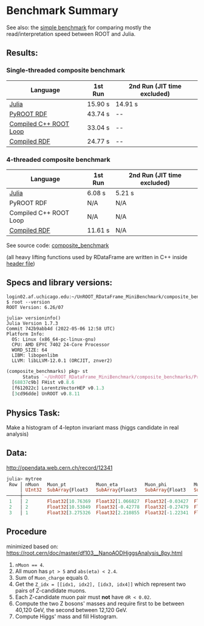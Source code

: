 # Benchmark Summary

See also: the [simple benchmark](https://github.com/Moelf/UnROOT_RDataFrame_MiniBenchmark/tree/master/simple_benchmarks) for comparing mostly the read/interpretation speed between ROOT and Julia.

## Results:
### Single-threaded composite benchmark
| Language | 1st Run | 2nd Run (JIT time excluded)|
| -------- | -------- | ---------- |
| [Julia](https://nbviewer.jupyter.org/github/Moelf/UnROOT_RDataFrame_MiniBenchmark/blob/master/UnROOT_benchmark.ipynb) | 15.90 s | 14.91 s |
| [PyROOT RDF](https://nbviewer.jupyter.org/github/Moelf/UnROOT_RDataFrame_MiniBenchmark/blob/master/RDataFrame_benchmark.ipynb) | 43.74 s | -- |
| [Compiled C++ ROOT Loop](https://github.com/Moelf/UnROOT_RDataFrame_MiniBenchmark/tree/master/composite_benchmarks#root-rdataframe-g-compiled) | 33.04 s | -- |
| [Compiled RDF](https://github.com/Moelf/UnROOT_RDataFrame_MiniBenchmark/blob/master/composite_benchmarks/RDataFrame_benchmark_compiled_single.cpp) | 24.77 s | -- |

### 4-threaded composite benchmark
| Language | 1st Run | 2nd Run (JIT time excluded)|
| -------- | -------- | ---------- |
| [Julia](https://nbviewer.jupyter.org/github/Moelf/UnROOT_RDataFrame_MiniBenchmark/blob/master/UnROOT_benchmark.ipynb) | 6.08 s | 5.21 s |
| PyROOT RDF |N/A | N/A |
| Compiled C++ ROOT Loop | N/A | N/A |
| [Compiled RDF](https://github.com/Moelf/UnROOT_RDataFrame_MiniBenchmark/blob/master/composite_benchmarks/RDataFrame_benchmark_compiled_MT.cpp) | 11.61 s | N/A |

See source code: [composite_benchmark](https://github.com/Moelf/UnROOT_RDataFrame_MiniBenchmark/tree/master/composite_benchmarks)

(all heavy lifting functions used by RDataFrame are written in C++ inside [header file](https://github.com/Moelf/UnROOT_RDataFrame_MiniBenchmark/blob/master/composite_benchmarks/df103_NanoAODHiggsAnalysis_python.h))

## Specs and library versions:
```
login02.af.uchicago.edu:~/UnROOT_RDataFrame_MiniBenchmark/composite_benchmarks $ root --version
ROOT Version: 6.26/07

julia> versioninfo()
Julia Version 1.7.3
Commit 742b9abb4d (2022-05-06 12:58 UTC)
Platform Info:
  OS: Linux (x86_64-pc-linux-gnu)
  CPU: AMD EPYC 7402 24-Core Processor
  WORD_SIZE: 64
  LIBM: libopenlibm
  LLVM: libLLVM-12.0.1 (ORCJIT, znver2)
```

```julia
(composite_benchmarks) pkg> st
      Status `~/UnROOT_RDataFrame_MiniBenchmark/composite_benchmarks/Project.toml`
  [68837c9b] FHist v0.8.6
  [f612022c] LorentzVectorHEP v0.1.3
  [3cd96dde] UnROOT v0.8.11
```
## Physics Task:
Make a histogram of 4-lepton invariant mass (higgs candidate in real analysis)

## Data:
http://opendata.web.cern.ch/record/12341
```julia
julia> mytree
 Row │ nMuon   Muon_pt           Muon_eta          Muon_phi          Muon_mass         Muon_charge     
     │ UInt32  SubArray{Float3   SubArray{Float3   SubArray{Float3   SubArray{Float3   SubArray{Int32, 
─────┼─────────────────────────────────────────────────────────────────────────────────────────────────
 1   │ 2       Float32[10.76369  Float32[1.066827  Float32[-0.03427  Float32[0.105658  Int32[-1, -1]
 2   │ 2       Float32[10.53849  Float32[-0.42778  Float32[-0.27479  Float32[0.105658  Int32[1, -1]
 3   │ 1       Float32[3.275326  Float32[2.210855  Float32[-1.22341  Float32[0.105658  Int32[1]
```

## Procedure
minimized based on: https://root.cern/doc/master/df103__NanoAODHiggsAnalysis_8py.html
1. `nMuon == 4`.
2. All muon has `pt > 5` and `abs(eta) < 2.4`.
3. Sum of `Muon_charge` equals 0.
4. Get the `Z_idx = [[idx1, idx2], [idx3, idx4]]` which represent two pairs of Z-candidate muons.
5. Each Z-candidate muon pair must **not** have `dR < 0.02`.
6. Compute the two Z bosons' masses and require first to be between 40,120 GeV, the second between 12,120 GeV.
7. Compute Higgs' mass and fill Histogram.
